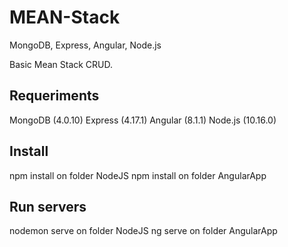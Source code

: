 # MEAN-Stack
MongoDB, Express, Angular, Node.js

Basic Mean Stack CRUD.

## Requeriments
MongoDB (4.0.10)
Express (4.17.1)
Angular (8.1.1)
Node.js (10.16.0)

## Install
npm install on folder NodeJS
npm install on folder AngularApp

##  Run servers
nodemon serve on folder NodeJS
ng serve on folder AngularApp
